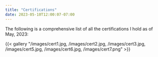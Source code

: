 ```yaml
---
title: "Certifications"
date: 2023-05-10T12:00:07-07:00
---
```


The following is a comprehensive list of all the certifications I hold as of May, 2023:

{{< gallery "/images/cert1.jpg, /images/cert2.jpg, /images/cert3.jpg, /images/cert5.jpg, /images/cert6.jpg, /images/cert7.png" >}}

